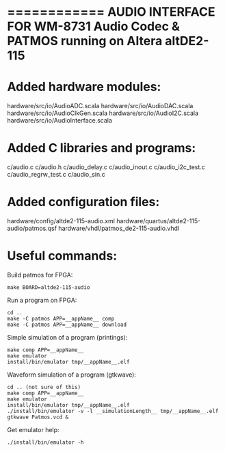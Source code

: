 ============
AUDIO INTERFACE FOR WM-8731 Audio Codec & PATMOS running on Altera altDE2-115
============

Added hardware modules:
============
hardware/src/io/AudioADC.scala
hardware/src/io/AudioDAC.scala
hardware/src/io/AudioClkGen.scala
hardware/src/io/AudioI2C.scala
hardware/src/io/AudioInterface.scala

Added C libraries and programs:
============
c/audio.c
c/audio.h
c/audio_delay.c
c/audio_inout.c
c/audio_i2c_test.c
c/audio_regrw_test.c
c/audio_sin.c

Added configuration files:
===========
hardware/config/altde2-115-audio.xml
hardware/quartus/altde2-115-audio/patmos.qsf
hardware/vhdl/patmos_de2-115-audio.vhdl

Useful commands:
============
Build patmos for FPGA:

    make BOARD=altde2-115-audio

Run a program on FPGA:

    cd ..
    make -C patmos APP=__appName__ comp
    make -C patmos APP=__appName__ download

Simple simulation of a program (printings):

    make comp APP=__appName__
    make emulator
    install/bin/emulator tmp/__appName__.elf

Waveform simulation of a program (gtkwave):

    cd .. (not sure of this)
    make comp APP=__appName__
    make emulator
    install/bin/emulator tmp/__appName__.elf
    ./install/bin/emulator -v -l __simulationLength__ tmp/__appName__.elf
    gtkwave Patmos.vcd &

Get emulator help:

    ./install/bin/emulator -h